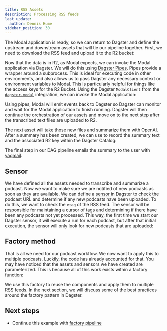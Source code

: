 ```yaml
---
title: RSS Assets
description: Processing RSS feeds
last_update:
  author: Dennis Hume
sidebar_position: 30
---
```


The Modal application  is ready, so we can return to Dagster and define the upstream and downstream assets that will tie our pipeline together. First, we need to download the RSS feed and upload it to the R2 bucket:

<CodeExample path="docs_projects/project_dagster_modal_pipes/project_dagster_modal_pipes/pipeline_factory.py" language="python" startAfter="start_podcast_audio" endBefore="end_podcast_audio"/>

Now that the data is in R2, as Modal expects, we can invoke the Modal application via Dagster. We will do this using [Dagster Pipes](/guides/build/external-pipelines/). Pipes provide a wrapper around a subprocess. This is ideal for executing code in other environments, and also allows us to pass Dagster any necessary context or environment variables to Modal. This is particularly helpful for things like the access keys for the R2 Bucket.  Using the Dagster `ModalClient` from the [`dagster-modal`](/integrations/libraries/modal) integration, we can invoke the Modal application:

<CodeExample path="docs_projects/project_dagster_modal_pipes/project_dagster_modal_pipes/pipeline_factory.py" language="python" startAfter="start_transcription" endBefore="end_transcription"/>

Using pipes, Modal will emit events back to Dagster so Dagster can monitor and wait for the Modal application to finish running. Dagster will then continue the orchestration of our assets and move on to the next step after the transcribed text files are uploaded to R2.

The next asset will take those new files and summarize them with OpenAI. After a summary has been created, we can use <PyObject section="assets" module="dagster" object="MaterializeResult" /> to record the summary text and the associated R2 key within the Dagster Catalog:

<CodeExample path="docs_projects/project_dagster_modal_pipes/project_dagster_modal_pipes/pipeline_factory.py" language="python" startAfter="start_summary" endBefore="end_summary"/>

The final step in our DAG pipeline emails the summary to the user with [yagmail](https://github.com/kootenpv/yagmail).

## Sensor

We have defined all the assets needed to transcribe and summarize a podcast. Now we want to make sure we are notified of new podcasts as soon as they are available. We can define a [sensor ](/guides/automate/sensors/) in Dagster to check the podcast URL and determine if any new podcasts have been uploaded. To do this, we want to check the `etag` of the RSS feed. The sensor will be responsible for maintaining a cursor of tags and determining if there have been any podcasts not yet processed. This way, the first time we start our Dagster sensor, it will execute a run for each podcast, but after that initial execution, the sensor will only look for new podcasts that are uploaded:

<CodeExample path="docs_projects/project_dagster_modal_pipes/project_dagster_modal_pipes/pipeline_factory.py" language="python" startAfter="start_sensor" endBefore="end_sensor"/>

## Factory method

That is all we need for our podcast workflow. We now want to apply this to multiple podcasts. Luckily, the code has already accounted for that. You may have noticed that the assets and sensors we have created are parameterized. This is because all of this work exists within a factory function:

<CodeExample path="docs_projects/project_dagster_modal_pipes/project_dagster_modal_pipes/pipeline_factory.py" language="python" startAfter="start_factory" endBefore="end_factory"/>

We use this factory to reuse the components and apply them to multiple RSS feeds. In the next section, we will discuss some of the best practices around the factory pattern in Dagster.

## Next steps

- Continue this example with [factory pipeline](/examples/modal/factory-pipeline)